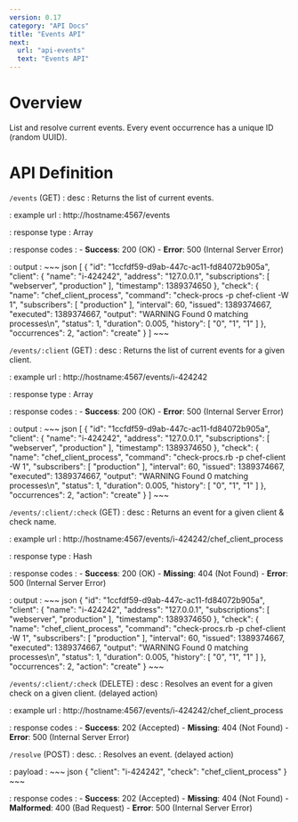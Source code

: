 ```yaml
---
version: 0.17
category: "API Docs"
title: "Events API"
next:
  url: "api-events"
  text: "Events API"
---
```


# Overview

List and resolve current events. Every event occurrence has a unique ID (random UUID).

# API Definition

`/events` (GET)
: desc
  : Returns the list of current events.

: example url
  : http://hostname:4567/events

: response type
  : Array

: response codes
  : - **Success**: 200 (OK)
    - **Error**: 500 (Internal Server Error)

: output
  : ~~~ json
    [
        {
            "id": "1ccfdf59-d9ab-447c-ac11-fd84072b905a",
            "client": {
                "name": "i-424242",
                "address": "127.0.0.1",
                "subscriptions": [
                    "webserver",
                    "production"
                ],
                "timestamp": 1389374650
            },
            "check": {
                "name": "chef_client_process",
                "command": "check-procs -p chef-client -W 1",
                "subscribers": [
                    "production"
                ],
                "interval": 60,
                "issued": 1389374667,
                "executed": 1389374667,
                "output": "WARNING Found 0 matching processes\n",
                "status": 1,
                "duration": 0.005,
                "history": [
                    "0",
                    "1",
                    "1"
                ]
            },
            "occurrences": 2,
            "action": "create"
        }
    ]
    ~~~

`/events/:client` (GET)
: desc
  : Returns the list of current events for a given client.

: example url
  : http://hostname:4567/events/i-424242

: response type
  : Array

: response codes
  : - **Success**: 200 (OK)
    - **Error**: 500 (Internal Server Error)

: output
  : ~~~ json
    [
        {
            "id": "1ccfdf59-d9ab-447c-ac11-fd84072b905a",
            "client": {
                "name": "i-424242",
                "address": "127.0.0.1",
                "subscriptions": [
                    "webserver",
                    "production"
                ],
                "timestamp": 1389374650
            },
            "check": {
                "name": "chef_client_process",
                "command": "check-procs.rb -p chef-client -W 1",
                "subscribers": [
                    "production"
                ],
                "interval": 60,
                "issued": 1389374667,
                "executed": 1389374667,
                "output": "WARNING Found 0 matching processes\n",
                "status": 1,
                "duration": 0.005,
                "history": [
                    "0",
                    "1",
                    "1"
                ]
            },
            "occurrences": 2,
            "action": "create"
        }
    ]
    ~~~

`/events/:client/:check` (GET)
: desc
  : Returns an event for a given client & check name.

: example url
  : http://hostname:4567/events/i-424242/chef_client_process

: response type
  : Hash

: response codes
  : - **Success**: 200 (OK)
    - **Missing**: 404 (Not Found)
    - **Error**: 500 (Internal Server Error)

: output
  : ~~~ json
    {
        "id": "1ccfdf59-d9ab-447c-ac11-fd84072b905a",
        "client": {
            "name": "i-424242",
            "address": "127.0.0.1",
            "subscriptions": [
                "webserver",
                "production"
            ],
            "timestamp": 1389374650
        },
        "check": {
            "name": "chef_client_process",
            "command": "check-procs.rb -p chef-client -W 1",
            "subscribers": [
                "production"
            ],
            "interval": 60,
            "issued": 1389374667,
            "executed": 1389374667,
            "output": "WARNING Found 0 matching processes\n",
            "status": 1,
            "duration": 0.005,
            "history": [
                "0",
                "1",
                "1"
            ]
        },
        "occurrences": 2,
        "action": "create"
    }
    ~~~

`/events/:client/:check` (DELETE)
: desc
  : Resolves an event for a given check on a given client. (delayed action)

: example url
  : http://hostname:4567/events/i-424242/chef_client_process

: response codes
  : - **Success**: 202 (Accepted)
    - **Missing**: 404 (Not Found)
    - **Error**: 500 (Internal Server Error)

`/resolve` (POST)
: desc.
  : Resolves an event. (delayed action)

: payload
  : ~~~ json
    {
        "client": "i-424242",
        "check": "chef_client_process"
    }
    ~~~

: response codes
  : - **Success**: 202 (Accepted)
    - **Missing**: 404 (Not Found)
    - **Malformed**: 400 (Bad Request)
    - **Error**: 500 (Internal Server Error)
